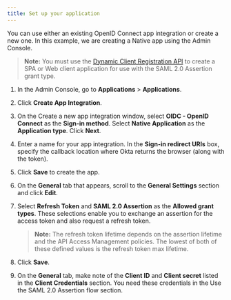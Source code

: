 ```yaml
---
title: Set up your application
---
```


You can use either an existing OpenID Connect app integration or create a new one. In this example, we are creating a Native app using the Admin Console.

> **Note:** You must use the [Dynamic Client Registration API](/docs/reference/api/oauth-clients/#client-application-object) to create a SPA or Web client application for use with the SAML 2.0 Assertion grant type.

1. In the Admin Console, go to **Applications** > **Applications**.
1. Click **Create App Integration**.
1. On the Create a new app integration window, select **OIDC - OpenID Connect** as the **Sign-in method**. Select **Native Application** as the **Application type**. Click **Next**.
1. Enter a name for your app integration. In the **Sign-in redirect URIs** box, specify the callback location where Okta returns the browser (along with the token).
1. Click **Save** to create the app.
1. On the **General** tab that appears, scroll to the **General Settings** section and click **Edit**.
1. Select **Refresh Token** and **SAML 2.0 Assertion** as the **Allowed grant types**. These selections enable you to exchange an assertion for the access token and also request a refresh token.

    > **Note:** The refresh token lifetime depends on the assertion lifetime and the <GuideLink link="../configure-policy-as">API Access Management policies</GuideLink>. The lowest of both of these defined values is the refresh token max lifetime.

1. Click **Save**.
1. On the **General** tab, make note of the **Client ID** and **Client secret** listed in the **Client Credentials** section. You need these credentials in the <GuideLink link="../use-flow">Use the SAML 2.0 Assertion flow</GuideLink> section.

<NextSectionLink/>
